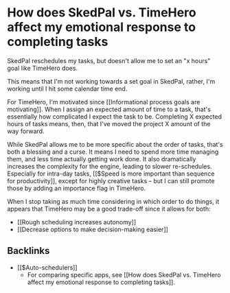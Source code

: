 # How does SkedPal vs. TimeHero affect my emotional response to completing tasks
SkedPal reschedules my tasks, but doesn't allow me to set an "x hours" goal like TimeHero does.

This means that I'm not working towards a set goal in SkedPal, rather, I'm working until I hit some calendar time end.

For TimeHero, I'm motivated since [[Informational process goals are motivating]]. When I assign an expected amount of time to a task, that's essentially how complicated I expect the task to be. Completing X expected hours of tasks means, then, that I've moved the project X amount of the way forward.

While SkedPal allows me to be more specific about the order of tasks, that's both a blessing and a curse. It means I need to spend more time managing them, and less time actually getting work done. It also dramatically increases the complexity for the engine, leading to slower re-schedules. Especially for intra-day tasks, [[$Speed is more important than sequence for productivity]], except for highly creative tasks – but I can still promote those by adding an importance flag in TimeHero.

When I stop taking as much time considering in which order to do things, it appears that TimeHero may be a good trade-off since it allows for both:
* [[Rough scheduling increases autonomy]]
* [[Decrease options to make decision-making easier]]

## Backlinks
* [[$Auto-schedulers]]
	* For comparing specific apps, see [[How does SkedPal vs. TimeHero affect my emotional response to completing tasks]].

<!-- #Life -->

<!-- {BearID:317507DE-E32C-456F-9D3C-302C3056E19B-15756-00001303B773F3B1} -->
